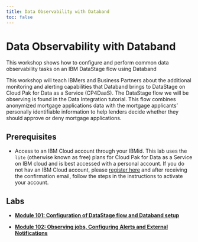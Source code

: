 ```yaml
---
title: Data Observability with Databand
toc: false
---
```


# Data Observability with Databand

This workshop shows how to configure and perform common data observability tasks on an IBM DataStage flow using Databand

This workshop will teach IBMers and Business Partners about the additional monitoring and alerting capabilities that Databand brings to DataStage on Cloud Pak for Data as a Service (CP4DaaS). The DataStage flow we will be observing is found in the Data Integration tutorial. This flow combines anonymized mortgage applications data with the mortgage applicants’ personally identifiable information to help lenders decide whether they should approve or deny mortgage applications.

## Prerequisites

- Access to an IBM Cloud account through your IBMid. This lab uses the `lite` (otherwise known as free) plans for Cloud Pak for Data as a Service on IBM cloud and is best accessed with a personal account. If you do not hav an IBM Cloud account, please [register here](https://cloud.ibm.com/registration) and after receiving the confirmation email, follow the steps in the instructions to activate your account.

## Labs

- **[Module 101: Configuration of DataStage flow and Databand setup](/databand/101)**

- **[Module 102: Observing jobs, Configuring Alerts and External Notifications](/databand/102)**
